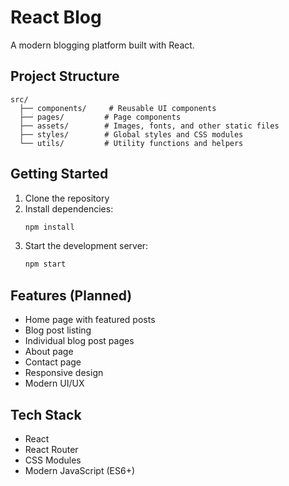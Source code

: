 # React Blog

A modern blogging platform built with React.

## Project Structure

```
src/
  ├── components/     # Reusable UI components
  ├── pages/         # Page components
  ├── assets/        # Images, fonts, and other static files
  ├── styles/        # Global styles and CSS modules
  └── utils/         # Utility functions and helpers
```

## Getting Started

1. Clone the repository
2. Install dependencies:
   ```bash
   npm install
   ```
3. Start the development server:
   ```bash
   npm start
   ```

## Features (Planned)

- Home page with featured posts
- Blog post listing
- Individual blog post pages
- About page
- Contact page
- Responsive design
- Modern UI/UX

## Tech Stack

- React
- React Router
- CSS Modules
- Modern JavaScript (ES6+)

